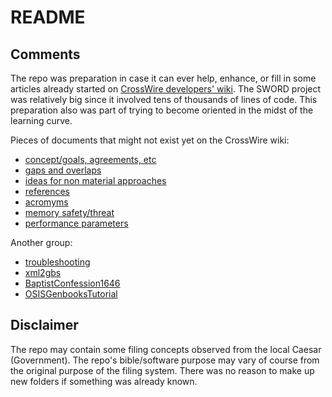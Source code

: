 # README

## Comments

The repo was preparation in case it can ever help, enhance, or fill in some articles already started on [CrossWire developers' wiki](https://wiki.crosswire.org/Main_Page). The SWORD project was relatively big since it involved tens of thousands of lines of code. This preparation also was part of trying to become oriented in the midst of the learning curve.


Pieces of documents that might not exist yet on the CrossWire wiki:
- [concept/goals, agreements, etc](https://sword-2.github.io/sword-wiki/1a_initial/1_concept/1.html)
- [gaps and overlaps](https://sword-2.github.io/sword-wiki/1a\_initial/4\_capability\_gaps\_and\_overlaps/4.html)
- [ideas for non material approaches](https://sword-2.github.io/sword-wiki/1a\_initial/6\_ideas\_for\_non\_material\_approaches/6.html)
- [references](https://sword-2.github.io/sword-wiki/1a\_initial/8b_references/8b.html)
- [acromyms](https://sword-2.github.io/sword-wiki/1a\_initial/8c_acronyms/8c.html)
- [memory safety/threat](https://sword-2.github.io/sword-wiki/1b\_dev/02\_threat\_sum/02.html)
- [performance parameters](https://sword-2.github.io/sword-wiki/1b\_dev/05\_dev\_KPPs/05.html)


Another group:
- [troubleshooting](https://sword-2.github.io/sword-wiki/CDE/CC-CS/troubleshooting/troubleshooting.html)
- [xml2gbs](https://sword-2.github.io/sword-wiki/CDE/CP-Computational\_Problems/utilities/xml2gbs)
- [BaptistConfession1646](https://sword-2.github.io/sword-wiki/CDE/CC-DA/genbooks/BaptistConfession1646)
- [OSISGenbooksTutorial](https://sword-2.github.io/sword-wiki/CDE/CC-DA/genbooks/OSISGenbooksTutorial)


## Disclaimer
The repo may contain some filing concepts observed from the local Caesar (Government). The repo's bible/software purpose may vary of course from the original purpose of the filing system. There was no reason to make up new folders if something was already known.
